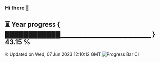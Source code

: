 ### Hi there 👋
⏳ Year progress { ████████████▁▁▁▁▁▁▁▁▁▁▁▁▁▁▁▁▁▁ } 43.15 %
---
⏰ Updated on Wed, 07 Jun 2023 12:10:12 GMT
![Progress Bar CI](https://github.com/Moyi321/Moyi321/workflows/Progress%20Bar%20CI/badge.svg)
